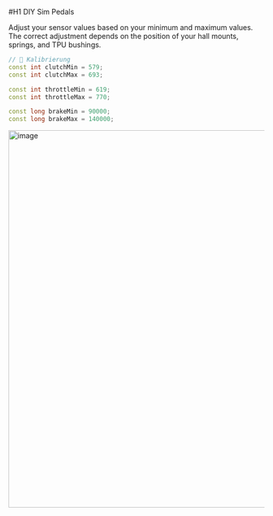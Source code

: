 #H1 DIY Sim Pedals

Adjust your sensor values based on your minimum and maximum values. The correct adjustment depends on the position of your hall mounts, springs, and TPU bushings.

```cpp
// 🔧 Kalibrierung
const int clutchMin = 579;
const int clutchMax = 693;

const int throttleMin = 619;
const int throttleMax = 770;

const long brakeMin = 90000;
const long brakeMax = 140000;
```
<img width="1037" height="743" alt="image" src="https://github.com/user-attachments/assets/74715fda-f08c-47c7-87a0-bf244eedafb2" />
